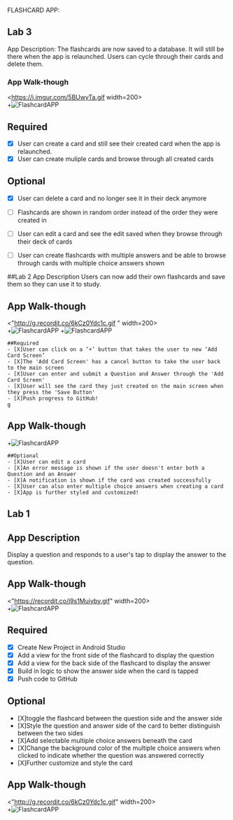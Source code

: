 FLASHCARD APP:


## Lab 3

App Description:
The flashcards are now saved to a database. It will still be there when the app is relaunched. Users can cycle through their cards and delete them.

### App Walk-though

<https://i.imgur.com/5BUwyTa.gif width=200><br>
+![FlashcardAPP](https://i.imgur.com/5BUwyTa.gif)

## Required
- [X] User can create a card and still see their created card when the app is relaunched.
- [X] User can create muliple cards and browse through all created cards

## Optional
- [X] User can delete a card and no longer see it in their deck anymore
- [ ] Flashcards are shown in random order instead of the order they were created in
- [ ] User can edit a card and see the edit saved when they browse through their deck of cards
- [ ] User can create flashcards with multiple answers and be able to browse through cards with multiple choice answers shown


##Lab 2
App Description
Users can now add their own flashcards and save them so they can use it to study.

## App Walk-though
<"http://g.recordit.co/6kCz0Ydc1c.gif " width=200><br>
    +![FlashcardAPP](http://g.recordit.co/6kCz0Ydc1c.gif)
    +![FlashcardAPP](http://g.recordit.co/xWhb5JoRGK.gif)

    ##Required
    - [X]User can click on a ‘+’ button that takes the user to new ‘Add Card Screen’
    - [X]The 'Add Card Screen' has a cancel button to take the user back to the main screen
    - [X]User can enter and submit a Question and Answer through the 'Add Card Screen'
    - [X]User will see the card they just created on the main screen when they press the 'Save Button'
    - [X]Push progress to GitHub!
    g
## App Walk-though
+![FlashcardAPP](http://g.recordit.co/xWhb5JoRGK.gif)

    ##Optional
    - [X]User can edit a card
    - [X]An error message is shown if the user doesn't enter both a Question and an Answer
    - [X]A notification is shown if the card was created successfully
    - [X]User can also enter multiple choice answers when creating a card
    - [X]App is further styled and customized!

## Lab 1

## App Description
Display a question and responds to a user's tap to display the answer to the question.
## App Walk-though
<"https://recordit.co/j9s1Muiyby.gif" width=200><br>
+![FlashcardAPP](https://recordit.co/j9s1Muiyby.gif)

## Required
- [X] Create New Project in Android Studio
- [X] Add a view for the front side of the flashcard to display the question
- [X] Add a view for the back side of the flashcard to display the answer
- [X] Build in logic to show the answer side when the card is tapped
- [X] Push code to GitHub
## Optional
- [X]toggle the flashcard between the question side and the answer side
- [X]Style the question and answer side of the card to better distinguish between the two sides
- [X]Add selectable multiple choice answers beneath the card
- [X]Change the background color of the multiple choice answers when clicked to indicate whether the question was answered correctly
- [X]Further customize and style the card

## App Walk-though
<"http://g.recordit.co/6kCz0Ydc1c.gif" width=200><br>
+![FlashcardAPP](http://g.recordit.co/wHGzwU7Au7.gif)




